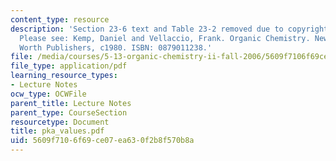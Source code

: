 ```yaml
---
content_type: resource
description: 'Section 23-6 text and Table 23-2 removed due to copyright restrictions.
  Please see: Kemp, Daniel and Vellaccio, Frank. Organic Chemistry. New York, N.Y.:
  Worth Publishers, c1980. ISBN: 0879011238.'
file: /media/courses/5-13-organic-chemistry-ii-fall-2006/5609f7106f69ce07ea630f2b8f570b8a_pka_values.pdf
file_type: application/pdf
learning_resource_types:
- Lecture Notes
ocw_type: OCWFile
parent_title: Lecture Notes
parent_type: CourseSection
resourcetype: Document
title: pka_values.pdf
uid: 5609f710-6f69-ce07-ea63-0f2b8f570b8a
---
```

